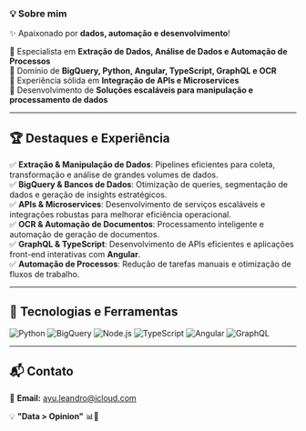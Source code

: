 ### 💡 Sobre mim

✨ Apaixonado por **dados, automação e desenvolvimento**! 

🔹 Especialista em **Extração de Dados, Análise de Dados e Automação de Processos**  
🔹 Domínio de **BigQuery, Python, Angular, TypeScript, GraphQL e OCR**  
🔹 Experiência sólida em **Integração de APIs e Microservices**  
🔹 Desenvolvimento de **Soluções escaláveis para manipulação e processamento de dados**  

---

## 🏆 Destaques e Experiência

✅ **Extração & Manipulação de Dados**: Pipelines eficientes para coleta, transformação e análise de grandes volumes de dados.  
✅ **BigQuery & Bancos de Dados**: Otimização de queries, segmentação de dados e geração de insights estratégicos.  
✅ **APIs & Microservices**: Desenvolvimento de serviços escaláveis e integrações robustas para melhorar eficiência operacional.  
✅ **OCR & Automação de Documentos**: Processamento inteligente e automação de geração de documentos.  
✅ **GraphQL & TypeScript**: Desenvolvimento de APIs eficientes e aplicações front-end interativas com **Angular**.  
✅ **Automação de Processos**: Redução de tarefas manuais e otimização de fluxos de trabalho.  

---

## 🔧 Tecnologias e Ferramentas

![Python](https://img.shields.io/badge/-Python-3776AB?style=for-the-badge&logo=python&logoColor=white)
![BigQuery](https://img.shields.io/badge/-BigQuery-4285F4?style=for-the-badge&logo=googlecloud&logoColor=white)
![Node.js](https://img.shields.io/badge/-Node.js-339933?style=for-the-badge&logo=nodedotjs&logoColor=white)
![TypeScript](https://img.shields.io/badge/-TypeScript-3178C6?style=for-the-badge&logo=typescript&logoColor=white)
![Angular](https://img.shields.io/badge/-Angular-DD0031?style=for-the-badge&logo=angular&logoColor=white)
![GraphQL](https://img.shields.io/badge/-GraphQL-E10098?style=for-the-badge&logo=graphql&logoColor=white)

---

## 📬 Contato

📧 **Email:** [ayu.leandro@icloud.com](mailto:ayu.leandro@icloud.com)  

💡 **"Data > Opinion"** 📊🚀
